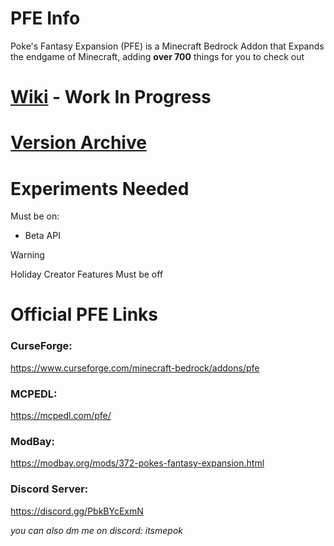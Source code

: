 # PFE Info
Poke's Fantasy Expansion (PFE) is a Minecraft Bedrock Addon that Expands the endgame of Minecraft, adding **over 700** things for you to check out
# [Wiki](https://github.com/ItsMePok/PFE/wiki) - Work In Progress
# [Version Archive](https://github.com/ItsMePok/Addon-Archive)

# Experiments Needed
Must be on:
* Beta API

> [!WARNING]
> Holiday Creator Features Must be off

# Official PFE Links

### CurseForge:
https://www.curseforge.com/minecraft-bedrock/addons/pfe
### MCPEDL:
https://mcpedl.com/pfe/
### ModBay:
https://modbay.org/mods/372-pokes-fantasy-expansion.html
### Discord Server:
https://discord.gg/PbkBYcExmN

_you can also dm me on discord: itsmepok_
